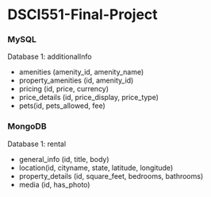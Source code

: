 # DSCI551-Final-Project

### MySQL 
Database 1: additionalInfo
- amenities (amenity_id, amenity_name)
- property_amenities (id, amenity_id)
- pricing (id, price, currency)
- price_details (id, price_display, price_type)
- pets(id, pets_allowed, fee)

### MongoDB 
Database 1: rental
- general_info (id, title, body)
- location(id, cityname, state, latitude, longitude)
- property_details (id, square_feet, bedrooms, bathrooms)
- media (id, has_photo)


